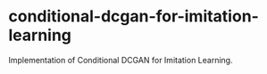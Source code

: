 # conditional-dcgan-for-imitation-learning
Implementation of Conditional DCGAN for Imitation Learning.
